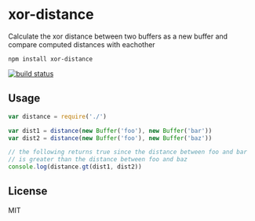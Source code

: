 # xor-distance

Calculate the xor distance between two buffers as a new buffer and compare computed distances with eachother

```
npm install xor-distance
```

[![build status](http://img.shields.io/travis/mafintosh/xor-distance.svg?style=flat)](http://travis-ci.org/mafintosh/xor-distance)

## Usage

``` js
var distance = require('./')

var dist1 = distance(new Buffer('foo'), new Buffer('bar'))
var dist2 = distance(new Buffer('foo'), new Buffer('baz'))

// the following returns true since the distance between foo and bar
// is greater than the distance between foo and baz
console.log(distance.gt(dist1, dist2))
```

## License

MIT
